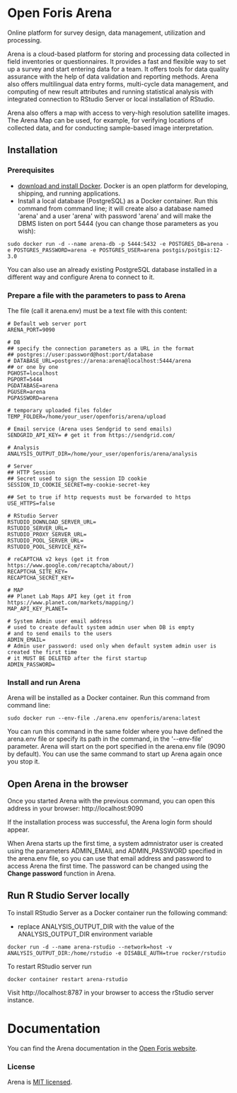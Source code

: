 # Open Foris Arena
Online platform for survey design, data management, utilization and processing.

Arena is a cloud-based platform for storing and processing data collected in field inventories or questionnaires. It provides a fast and flexible way to set up a survey and start entering data for a team. It offers tools for data quality assurance with the help of data validation and reporting methods. Arena also offers multilingual data entry forms, multi-cycle data management, and computing of new result attributes and running statistical analysis with integrated connection to RStudio Server or local installation of RStudio.

Arena also offers a map with access to very-high resolution satellite images. The Arena Map can be used, for example, for verifying locations of collected data, and for conducting sample-based image interpretation.

## Installation

### Prerequisites

- [download and install Docker](https://www.docker.com/). Docker is an open platform for developing, shipping, and running applications.
- Install a local database (PostgreSQL) as a Docker container. Run this command from command line; it will create also a database named 'arena' and a user 'arena' with password 'arena' and will make the DBMS listen on port 5444 (you can change those parameters as you wish):
```shell script
sudo docker run -d --name arena-db -p 5444:5432 -e POSTGRES_DB=arena -e POSTGRES_PASSWORD=arena -e POSTGRES_USER=arena postgis/postgis:12-3.0
```
You can also use an already existing PostgreSQL database installed in a different way and configure Arena to connect to it.

### Prepare a file with the parameters to pass to Arena

The file (call it arena.env) must be a text file with this content:

```shell script
# Default web server port
ARENA_PORT=9090

# DB
## specify the connection parameters as a URL in the format
## postgres://user:password@host:port/database
# DATABASE_URL=postgres://arena:arena@localhost:5444/arena
## or one by one
PGHOST=localhost
PGPORT=5444
PGDATABASE=arena
PGUSER=arena
PGPASSWORD=arena

# temporary uploaded files folder
TEMP_FOLDER=/home/your_user/openforis/arena/upload

# Email service (Arena uses Sendgrid to send emails)
SENDGRID_API_KEY= # get it from https://sendgrid.com/

# Analysis
ANALYSIS_OUTPUT_DIR=/home/your_user/openforis/arena/analysis

# Server
## HTTP Session
## Secret used to sign the session ID cookie 
SESSION_ID_COOKIE_SECRET=my-cookie-secret-key

## Set to true if http requests must be forwarded to https
USE_HTTPS=false

# RStudio Server
RSTUDIO_DOWNLOAD_SERVER_URL=
RSTUDIO_SERVER_URL=
RSTUDIO_PROXY_SERVER_URL=
RSTUDIO_POOL_SERVER_URL=
RSTUDIO_POOL_SERVICE_KEY=

# reCAPTCHA v2 keys (get it from https://www.google.com/recaptcha/about/)
RECAPTCHA_SITE_KEY=
RECAPTCHA_SECRET_KEY=

# MAP
## Planet Lab Maps API key (get it from https://www.planet.com/markets/mapping/)
MAP_API_KEY_PLANET=

# System Admin user email address
# used to create default system admin user when DB is empty
# and to send emails to the users
ADMIN_EMAIL=
# Admin user password: used only when default system admin user is created the first time
# it MUST BE DELETED after the first startup
ADMIN_PASSWORD=

```

### Install and run Arena

Arena will be installed as a Docker container.
Run this command from command line:
```shell script
sudo docker run --env-file ./arena.env openforis/arena:latest
```
You can run this command in the same folder where you have defined the arena.env file or specify its path in the command, in the '--env-file' parameter.
Arena will start on the port specified in the arena.env file (9090 by default).
You can use the same command to start up Arena again once you stop it.

## Open Arena in the browser

Once you started Arena with the previous command, you can open this address in your browser:
http://localhost:9090

If the installation process was successful, the Arena login form should appear.

When Arena starts up the first time, a system admnistrator user is created using the parameters ADMIN_EMAIL and ADMIN_PASSWORD specified in the arena.env file, so you can use that email address and password to access Arena the first time. The password can be changed using the **Change password** function in Arena.

## Run R Studio Server locally

To install RStudio Server as a Docker container run the following command:

- replace ANALYSIS_OUTPUT_DIR with the value of the ANALYSIS_OUTPUT_DIR environment variable

```shell script
docker run -d --name arena-rstudio --network=host -v ANALYSIS_OUTPUT_DIR:/home/rstudio -e DISABLE_AUTH=true rocker/rstudio
```

To restart RStudio server run

```shell script
docker container restart arena-rstudio
```

Visit http://localhost:8787 in your browser to access the rStudio server instance.

# Documentation

You can find the Arena documentation in the [Open Foris website](https://openforis.org/tools/arena/).

### License

Arena is [MIT licensed](./LICENSE).